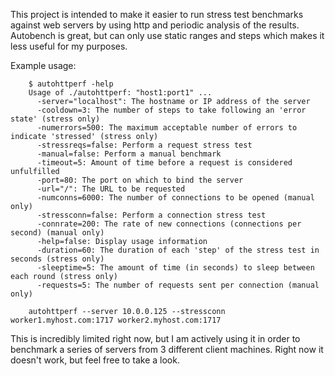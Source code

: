 This project is intended to make it easier to run stress test benchmarks
against web servers by using http and periodic analysis of the results.
Autobench is great, but can only use static ranges and steps which makes it
less useful for my purposes.

Example usage:

        $ autohttperf -help
        Usage of ./autohttperf: "host1:port1" ...
          -server="localhost": The hostname or IP address of the server
          -cooldown=3: The number of steps to take following an 'error state' (stress only)
          -numerrors=500: The maximum acceptable number of errors to indicate 'stressed' (stress only)
          -stressreqs=false: Perform a request stress test
          -manual=false: Perform a manual benchmark
          -timeout=5: Amount of time before a request is considered unfulfilled
          -port=80: The port on which to bind the server
          -url="/": The URL to be requested
          -numconns=6000: The number of connections to be opened (manual only)
          -stressconn=false: Perform a connection stress test
          -connrate=200: The rate of new connections (connections per second) (manual only)
          -help=false: Display usage information
          -duration=60: The duration of each 'step' of the stress test in seconds (stress only)
          -sleeptime=5: The amount of time (in seconds) to sleep between each round (stress only)
          -requests=5: The number of requests sent per connection (manual only)
        
        autohttperf --server 10.0.0.125 --stressconn worker1.myhost.com:1717 worker2.myhost.com:1717

This is incredibly limited right now, but I am actively using it in order to
benchmark a series of servers from 3 different client machines.  Right now it
doesn't work, but feel free to take a look.

